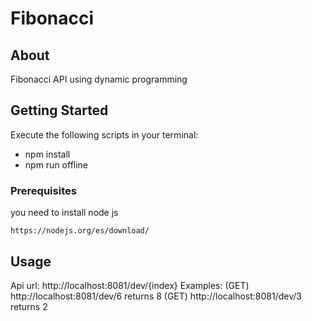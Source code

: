 # Fibonacci

## About 
Fibonacci API using dynamic programming

## Getting Started 
Execute the following scripts in your terminal:
- npm install
- npm run offline

### Prerequisites

you need to install node js

```
https://nodejs.org/es/download/
```

## Usage 
Api url: http://localhost:8081/dev/{index}
Examples:
(GET) http://localhost:8081/dev/6 returns 8
(GET) http://localhost:8081/dev/3 returns 2
